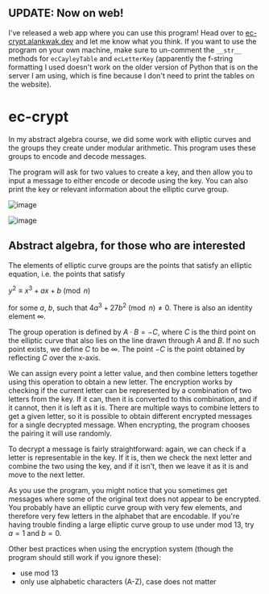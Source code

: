 ## UPDATE: Now on web!
I've released a web app where you can use this program! Head over to [ec-crypt.alankwak.dev](https://ec-crypt.alankwak.dev) and let me know what you think. If you want to use the program on your own machine, make sure to un-comment the ```__str__``` methods for ```ecCayleyTable``` and ```ecLetterKey``` (apparently the f-string formatting I used doesn't work on the older version of Python that is on the server I am using, which is fine because I don't need to print the tables on the website).

# ec-crypt

In my abstract algebra course, we did some work with elliptic curves and the groups they create under modular arithmetic. This program uses these groups to encode and decode messages.

The program will ask for two values to create a key, and then allow you to input a message to either encode or decode using the key. You can also print the key or relevant information about the elliptic curve group.

![image](https://github.com/user-attachments/assets/a492a2cb-710d-4016-a3af-6937330aac16)

![image](https://github.com/user-attachments/assets/400f6610-99dd-4637-8be8-9c3d118c18b5)


## Abstract algebra, for those who are interested
The elements of elliptic curve groups are the points that satisfy an elliptic equation, i.e. the points that satisfy

$y^2 \equiv x^3 + ax + b \pmod{n}$ 

for some $a, \ b$, such that $4a^3 + 27b^2 \pmod{n} \neq 0$. There is also an identity element $\infty$.

The group operation is defined by $A \cdot B = -C$, where $C$ is the third point on the elliptic curve that also lies on the line drawn through $A$ and $B$. If no such point exists, we define $C$ to be $\infty$. The point $-C$ is the point obtained by reflecting $C$ over the x-axis.

We can assign every point a letter value, and then combine letters together using this operation to obtain a new letter. The encryption works by checking if the current letter can be represented by a combination of two letters from the key. If it can, then it is converted to this combination, and if it cannot, then it is left as it is. There are multiple ways to combine letters to get a given letter, so it is possible to obtain different encrypted messages for a single decrypted message. When encrypting, the program chooses the pairing it will use randomly.

To decrypt a message is fairly straightforward: again, we can check if a letter is representable in the key. If it is, then we check the next letter and combine the two using the key, and if it isn't, then we leave it as it is and move to the next letter. 

As you use the program, you might notice that you sometimes get messages where some of the original text does not appear to be encrypted. You probably have an elliptic curve group with very few elements, and therefore very few letters in the alphabet that are encodable. If you're having trouble finding a large elliptic curve group to use under mod 13, try $a=1$ and $b=0$.

Other best practices when using the encryption system (though the program should still work if you ignore these):
- use mod 13
- only use alphabetic characters (A-Z), case does not matter
